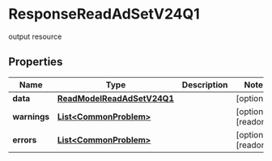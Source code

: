 

# ResponseReadAdSetV24Q1

output resource

## Properties

| Name | Type | Description | Notes |
|------------ | ------------- | ------------- | -------------|
|**data** | [**ReadModelReadAdSetV24Q1**](ReadModelReadAdSetV24Q1.md) |  |  [optional] |
|**warnings** | [**List&lt;CommonProblem&gt;**](CommonProblem.md) |  |  [optional] [readonly] |
|**errors** | [**List&lt;CommonProblem&gt;**](CommonProblem.md) |  |  [optional] [readonly] |



